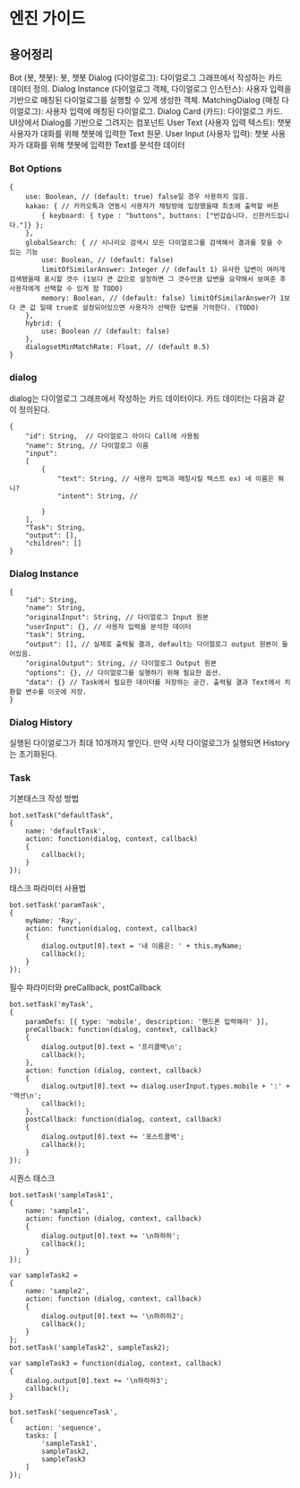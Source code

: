 # 엔진 가이드

## 용어정리
Bot (봇, 챗봇): 봇, 챗봇
Dialog (다이얼로그): 다이얼로그 그래프에서 작성하는 카드 데이터 정의.
Dialog Instance (다이얼로그 객체, 다이얼로그 인스턴스): 사용자 입력을 기반으로 매칭된 다이얼로그를 실행할 수 있게 생성한 객체.
MatchingDialog (매칭 다이얼로그): 사용자 입력에 매칭된 다이얼로그.
Dialog
Card (카드): 다이얼로그 카드. UI상에서 Dialog를 기반으로 그려지는 컴포넌트
User Text (사용자 입력 텍스트): 챗봇 사용자가 대화를 위해 챗봇에 입력한 Text 원문.
User Input (사용자 입력): 챗봇 사용자가 대화를 위해 챗봇에 입력한 Text를 분석한 데이터


### Bot Options
```
{
	use: Boolean, // (default: true) false일 경우 사용하지 않음.
	kakao: { // 카카오톡과 연동시 사용자가 채팅방에 입장했을때 최초에 출력할 버튼
		{ keyboard: { type : "buttons", buttons: ["반갑습니다. 신한카드입니다."]} };
	},
	globalSearch: { // 시나리오 검색시 모든 다이얼로그를 검색해서 결과를 찾을 수 있는 기능 
		use: Boolean, // (default: false)
		limitOfSimilarAnswer: Integer // (default 1) 유사한 답변이 여러개 검색됐을때 표시할 갯수 (1보다 큰 값으로 설정하면 그 갯수만큼 답변을 요약해서 보여준 후 사용자에게 선택할 수 있게 함 TODO)
		memory: Boolean, // (default: false) limitOfSimilarAnswer가 1보다 큰 값 일때 true로 설정되어있으면 사용자가 선택한 답변을 기억한다. (TODO) 
	},
	hybrid: {
		use: Boolean // (default: false)
	},
	dialogsetMinMatchRate: Float, // (default 0.5)
}
```


### dialog
dialog는 다이얼로그 그래프에서 작성하는 카드 데이터이다. 카드 데이터는 다음과 같이 정의된다.
```$xslt
{
	"id": String,  // 다이얼로그 아이디 Call에 사용됨
	"name": String, // 다이얼로그 이름
	"input":
	[
		{
			"text": String, // 사용자 입력과 매칭시킬 텍스트 ex) 네 이름은 뭐니?
			"intent": String, //
			 		
		}
	],
	"Task": String,
	"output": [],
	"children": []
}
```

### Dialog Instance
```$xslt
{
	"id": String,
	"name": String,
	"originalInput": String, // 다이얼로그 Input 원본
	"userInput": {}, // 사용자 입력을 분석한 데이터
	"task": String,
	"output": [], // 실제로 출력될 결과, default는 다이얼로그 output 원본이 들어있음.
	"originalOutput": String, // 다이얼로그 Output 원본
	"options": {}, // 다이얼로그를 실행하기 위해 필요한 옵션.
	"data": {} // Task에서 필요한 데이터를 저장하는 공간. 출력될 결과 Text에서 치환할 변수를 이곳에 저장.
}
```


### Dialog History
실행된 다이얼로그가 최대 10개까지 쌓인다.
만약 시작 다이얼로그가 실행되면 History는 초기화된다.


### Task
기본태스크 작성 방법
```
bot.setTask("defaultTask",
{
	name: 'defaultTask',
	action: function(dialog, context, callback)
	{
		callback();
	}
});
```

태스크 파라미터 사용법
```
bot.setTask('paramTask',
{
	myName: 'Ray',
	action: function(dialog, context, callback)
	{
		dialog.output[0].text = '내 이름은: ' + this.myName;
		callback();
	}
});
```

필수 파라미터와 preCallback, postCallback
```
bot.setTask('myTask', 
{
	paramDefs: [{ type: 'mobile', description: '핸드폰 입력해라' }],
	preCallback: function(dialog, context, callback)
	{
		dialog.output[0].text = '프리콜백\n';
		callback();
	},
	action: function (dialog, context, callback)
	{
		dialog.output[0].text += dialog.userInput.types.mobile + ':' + '액션\n';
		callback();
	},
	postCallback: function(dialog, context, callback)
	{
		dialog.output[0].text += '포스트콜백';
		callback();
	}
});
```

시퀀스 태스크
```
bot.setTask('sampleTask1',
{
	name: 'sample1',
	action: function (dialog, context, callback)
	{
		dialog.output[0].text += '\n하하하';
	 	callback();
	}
});
   
var sampleTask2 =
{
	name: 'sample2',
	action: function (dialog, context, callback)
	{
		dialog.output[0].text += '\n하하하2';
		callback();
  	}
};
bot.setTask('sampleTask2', sampleTask2);

var sampleTask3 = function(dialog, context, callback)
{
	dialog.output[0].text += '\n하하하3';
	callback();
}

bot.setTask('sequenceTask',
{
	action: 'sequence',
	tasks: [
		'sampleTask1',
		sampleTask2,
		sampleTask3
	]
});
```
